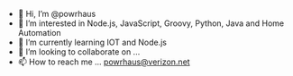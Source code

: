 - 👋 Hi, I’m @powrhaus
- 👀 I’m interested in Node.js, JavaScript, Groovy, Python, Java and Home Automation
- 🌱 I’m currently learning IOT and Node.js
- 💞️ I’m looking to collaborate on ... 
- 📫 How to reach me ... powrhaus@verizon.net

<!---
powrhaus/powrhaus is a ✨ special ✨ repository because its `README.md` (this file) appears on your GitHub profile.
You can click the Preview link to take a look at your changes.
--->
